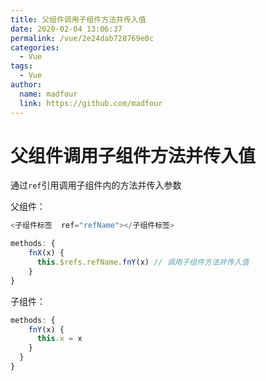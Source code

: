```yaml
---
title: 父组件调用子组件方法并传入值
date: 2020-02-04 13:06:37
permalink: /vue/2e24dab728769e0c
categories:
  - Vue
tags:
  - Vue
author:
  name: madfour
  link: https://github.com/madfour
---
```


# 父组件调用子组件方法并传入值

通过`ref`引用调用子组件内的方法并传入参数

父组件：

```js
<子组件标签  ref="refName"></子组件标签>

methods: {
    fnX(x) {
      this.$refs.refName.fnY(x) // 调用子组件方法并传入值
    }
}
```

子组件：

```js
methods: {
    fnY(x) {
      this.x = x
    }
  }
}
```
